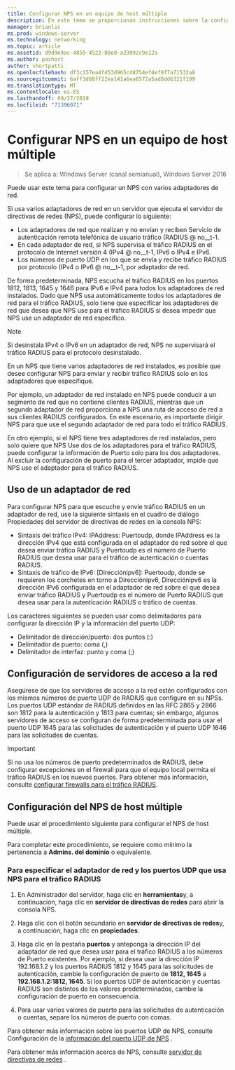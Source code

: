 ```yaml
---
title: Configurar NPS en un equipo de host múltiple
description: En este tema se proporcionan instrucciones sobre la configuración de un servidor con varios adaptadores de red que ejecuta el servidor de directivas de redes en Windows Server 2016.
manager: brianlic
ms.prod: windows-server
ms.technology: networking
ms.topic: article
ms.assetid: d9d9e9ac-4859-4522-89ed-a23092c9e12a
ms.author: pashort
author: shortpatti
ms.openlocfilehash: df3c157ea4f453d965cd8754ef4ef9f7a71532a8
ms.sourcegitcommit: 6aff3d88ff22ea141a6ea6572a5ad8dd6321f199
ms.translationtype: MT
ms.contentlocale: es-ES
ms.lasthandoff: 09/27/2019
ms.locfileid: "71396071"
---
```

# <a name="configure-nps-on-a-multihomed-computer"></a>Configurar NPS en un equipo de host múltiple

>Se aplica a: Windows Server (canal semianual), Windows Server 2016

Puede usar este tema para configurar un NPS con varios adaptadores de red.

Si usa varios adaptadores de red en un servidor que ejecuta el servidor de directivas de redes (NPS), puede configurar lo siguiente:

- Los adaptadores de red que realizan y no envían y reciben Servicio de autenticación remota telefónica de usuario tráfico \(RADIUS @ no__t-1.
- En cada adaptador de red, si NPS supervisa el tráfico RADIUS en el protocolo de Internet versión 4 \(IPv4 @ no__t-1, IPv6 o IPv4 e IPv6.
- Los números de puerto UDP en los que se envía y recibe tráfico RADIUS por protocolo \(IPv4 o IPv6 @ no__t-1, por adaptador de red.

De forma predeterminada, NPS escucha el tráfico RADIUS en los puertos 1812, 1813, 1645 y 1646 para IPv6 e IPv4 para todos los adaptadores de red instalados. Dado que NPS usa automáticamente todos los adaptadores de red para el tráfico RADIUS, solo tiene que especificar los adaptadores de red que desea que NPS use para el tráfico RADIUS si desea impedir que NPS use un adaptador de red específico.

>[!NOTE]
>Si desinstala IPv4 o IPv6 en un adaptador de red, NPS no supervisará el tráfico RADIUS para el protocolo desinstalado.

En un NPS que tiene varios adaptadores de red instalados, es posible que desee configurar NPS para enviar y recibir tráfico RADIUS solo en los adaptadores que especifique.

Por ejemplo, un adaptador de red instalado en NPS puede conducir a un segmento de red que no contiene clientes RADIUS, mientras que un segundo adaptador de red proporciona a NPS una ruta de acceso de red a sus clientes RADIUS configurados. En este escenario, es importante dirigir NPS para que use el segundo adaptador de red para todo el tráfico RADIUS.

En otro ejemplo, si el NPS tiene tres adaptadores de red instalados, pero solo quiere que NPS Use dos de los adaptadores para el tráfico RADIUS, puede configurar la información de Puerto solo para los dos adaptadores. Al excluir la configuración de puerto para el tercer adaptador, impide que NPS use el adaptador para el tráfico RADIUS.

## <a name="using-a-network-adapter"></a>Uso de un adaptador de red

Para configurar NPS para que escuche y envíe tráfico RADIUS en un adaptador de red, use la siguiente sintaxis en el cuadro de diálogo Propiedades del servidor de directivas de redes en la consola NPS:

- Sintaxis del tráfico IPv4: IPAddress: Puertoudp, donde IPAddress es la dirección IPv4 que está configurada en el adaptador de red sobre el que desea enviar tráfico RADIUS y Puertoudp es el número de Puerto RADIUS que desea usar para el tráfico de autenticación o cuentas RADIUS.
- Sintaxis de tráfico de IPv6: [Direcciónipv6]: Puertoudp, donde se requieren los corchetes en torno a Direcciónipv6, Direcciónipv6 es la dirección IPv6 configurada en el adaptador de red sobre el que desea enviar tráfico RADIUS y Puertoudp es el número de Puerto RADIUS que desea usar para la autenticación RADIUS o tráfico de cuentas.

Los caracteres siguientes se pueden usar como delimitadores para configurar la dirección IP y la información del puerto UDP:

- Delimitador de dirección/puerto: dos puntos (:)
- Delimitador de puerto: coma (,)
- Delimitador de interfaz: punto y coma (;)

## <a name="configuring-network-access-servers"></a>Configuración de servidores de acceso a la red

Asegúrese de que los servidores de acceso a la red estén configurados con los mismos números de puerto UDP de RADIUS que configure en su NPSs. Los puertos UDP estándar de RADIUS definidos en las RFC 2865 y 2866 son 1812 para la autenticación y 1813 para cuentas; sin embargo, algunos servidores de acceso se configuran de forma predeterminada para usar el puerto UDP 1645 para las solicitudes de autenticación y el puerto UDP 1646 para las solicitudes de cuentas.

>[!IMPORTANT]
>Si no usa los números de puerto predeterminados de RADIUS, debe configurar excepciones en el firewall para que el equipo local permita el tráfico RADIUS en los nuevos puertos. Para obtener más información, consulte [configurar firewalls para el tráfico RADIUS](nps-firewalls-configure.md).

## <a name="configure-the-multihomed-nps"></a>Configuración del NPS de host múltiple

Puede usar el procedimiento siguiente para configurar el NPS de host múltiple.

Para completar este procedimiento, se requiere como mínimo la pertenencia a **Admins. del dominio** o equivalente.

### <a name="to-specify-the-network-adapter-and-udp-ports-that-nps-uses-for-radius-traffic"></a>Para especificar el adaptador de red y los puertos UDP que usa NPS para el tráfico RADIUS

1. En Administrador del servidor, haga clic en **herramientas**y, a continuación, haga clic en **servidor de directivas de redes** para abrir la consola NPS.

2. Haga clic con el botón secundario en **servidor de directivas de redes**y, a continuación, haga clic en **propiedades**.

3. Haga clic en la pestaña **puertos** y anteponga la dirección IP del adaptador de red que desea usar para el tráfico RADIUS a los números de Puerto existentes. Por ejemplo, si desea usar la dirección IP 192.168.1.2 y los puertos RADIUS 1812 y 1645 para las solicitudes de autenticación, cambie la configuración de puerto de **1812, 1645** a **192.168.1.2:1812, 1645**. Si los puertos UDP de autenticación y cuentas RADIUS son distintos de los valores predeterminados, cambie la configuración de puerto en consecuencia.

4. Para usar varios valores de puerto para las solicitudes de autenticación o cuentas, separe los números de puerto con comas.

Para obtener más información sobre los puertos UDP de NPS, consulte Configuración de la [información del puerto UDP de NPS](nps-udp-ports-configure.md) .


Para obtener más información acerca de NPS, consulte [servidor de directivas de redes](nps-top.md) .


